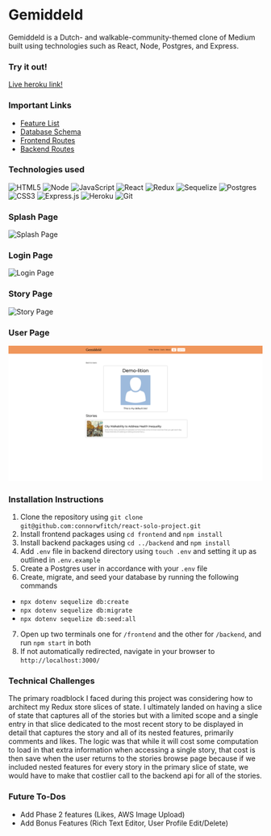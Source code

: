 # Gemiddeld 
Gemiddeld is a Dutch- and walkable-community-themed clone of Medium built using technologies such as React, Node, Postgres, and Express.

### Try it out!
[Live heroku link!](https://gemiddeld.herokuapp.com/)

### Important Links
* [Feature List](https://github.com/connorwfitch/react-solo-project/wiki/Feature-List)
* [Database Schema](https://github.com/connorwfitch/react-solo-project/wiki/Database-Schema)
* [Frontend Routes](https://github.com/connorwfitch/react-solo-project/wiki/Frontend-Routes)
* [Backend Routes](https://github.com/connorwfitch/react-solo-project/wiki/Backend-Routes)

### Technologies used
![HTML5](https://img.shields.io/badge/html5-%23E34F26.svg?style=for-the-badge&logo=html5&logoColor=white)
![Node](https://img.shields.io/badge/Node.js-43853D?style=for-the-badge&logo=node.js&logoColor=white)
![JavaScript](https://img.shields.io/badge/javascript-%23323330.svg?style=for-the-badge&logo=javascript&logoColor=%23F7DF1E)
![React](https://img.shields.io/badge/react-%2320232a.svg?style=for-the-badge&logo=react&logoColor=%2361DAFB)
![Redux](https://img.shields.io/badge/redux-%23593d88.svg?style=for-the-badge&logo=redux&logoColor=white)
![Sequelize](https://img.shields.io/badge/Sequelize-52B0E7?style=for-the-badge&logo=Sequelize&logoColor=white)
![Postgres](https://img.shields.io/badge/postgres-%23316192.svg?style=for-the-badge&logo=postgresql&logoColor=white)
![CSS3](https://img.shields.io/badge/css3-%231572B6.svg?style=for-the-badge&logo=css3&logoColor=white)
![Express.js](https://img.shields.io/badge/express.js-%23404d59.svg?style=for-the-badge&logo=express&logoColor=%2361DAFB)
![Heroku](https://img.shields.io/badge/heroku-%23430098.svg?style=for-the-badge&logo=heroku&logoColor=white)
![Git](https://img.shields.io/badge/git-%23F05033.svg?style=for-the-badge&logo=git&logoColor=white)

### Splash Page
![Splash Page](docs/splash.png)

### Login Page
![Login Page](docs/login.png)

### Story Page
![Story Page](docs/story.png)

### User Page
![User Page](docs/user.png)

### Installation Instructions
1. Clone the repository using `git clone git@github.com:connorwfitch/react-solo-project.git`
2. Install frontend packages using `cd frontend` and `npm install`
3. Install backend packages using `cd ../backend` and `npm install`
4. Add `.env` file in backend directory using `touch .env` and setting it up as outlined in `.env.example`
5. Create a Postgres user in accordance with your `.env` file
6. Create, migrate, and seed your database by running the following commands
  * `npx dotenv sequelize db:create`
  * `npx dotenv sequelize db:migrate`
  * `npx dotenv sequelize db:seed:all`
7. Open up two terminals one for `/frontend` and the other for `/backend`, and run `npm start` in both
8. If not automatically redirected, navigate in your browser to `http://localhost:3000/`

### Technical Challenges
The primary roadblock I faced during this project was considering how to architect my Redux store slices of state. I ultimately landed on having a slice of state that captures all of the stories but with a limited scope and a single entry in that slice dedicated to the most recent story to be displayed in detail that captures the story and all of its nested features, primarily comments and likes. The logic was that while it will cost some computation to load in that extra information when accessing a single story, that cost is then save when the user returns to the stories browse page because if we included nested features for every story in the primary slice of state, we would have to make that costlier call to the backend api for all of the stories.

### Future To-Dos
* Add Phase 2 features (Likes, AWS Image Upload)
* Add Bonus Features (Rich Text Editor, User Profile Edit/Delete)
